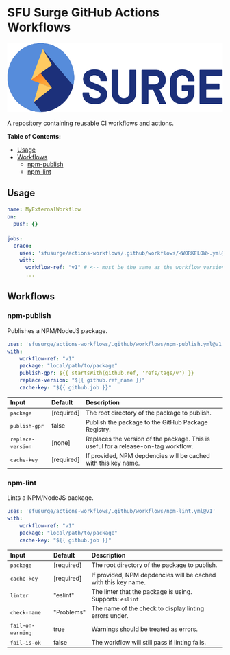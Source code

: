 # SFU Surge GitHub Actions Workflows

<img src=".github/assets/surge.svg" alt="SFU Surge Logo" />

A repository containing reusable CI workflows and actions.

**Table of Contents:**


- [Usage](#usage)
- [Workflows](#workflows)
   - [npm-publish](#npm-publish)
   - [npm-lint](#npm-lint)


## Usage

```yaml
name: MyExternalWorkflow
on:
  push: {}

jobs:
  craco:
    uses: 'sfusurge/actions-workflows/.github/workflows/<WORKFLOW>.yml@v1'
    with:
      workflow-ref: "v1" # <-- must be the same as the workflow version
      ...
```

## Workflows

### npm-publish

Publishes a NPM/NodeJS package.

```yaml
uses: 'sfusurge/actions-workflows/.github/workflows/npm-publish.yml@v1'
with:
    workflow-ref: "v1"
    package: "local/path/to/package"
    publish-gpr: ${{ startsWith(github.ref, 'refs/tags/v') }}
    replace-version: "${{ github.ref_name }}"
    cache-key: "${{ github.job }}"
```

|Input|Default|Description|
|:--|:--|:--|
|`package`|\[required\]|The root directory of the package to publish.|
|`publish-gpr`|false|Publish the package to the GitHub Package Registry.|
|`replace-version`|\[none\]|Replaces the version of the package. This is useful for a release-on-tag workflow.|
|`cache-key`|\[required\]|If provided, NPM depdencies will be cached with this key name.|

### npm-lint

Lints a NPM/NodeJS package.

```yaml
uses: 'sfusurge/actions-workflows/.github/workflows/npm-lint.yml@v1'
with:
    workflow-ref: "v1"
    package: "local/path/to/package"
    cache-key: "${{ github.job }}"
```

|Input|Default|Description|
|:--|:--|:--|
|`package`|\[required\]|The root directory of the package to publish.|
|`cache-key`|\[required\]|If provided, NPM depdencies will be cached with this key name.|
|`linter`|"eslint"|The linter that the package is using. Supports: `eslint`|
|`check-name`|"Problems"|The name of the check to display linting errors under.|
|`fail-on-warning`|true|Warnings should be treated as errors.|
|`fail-is-ok`|false|The workflow will still pass if linting fails.|
